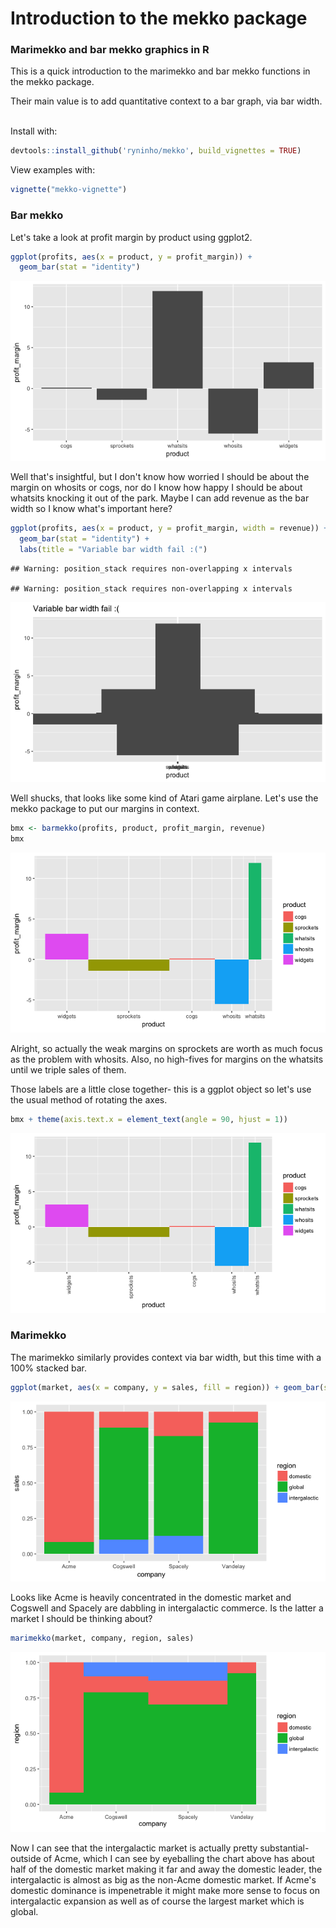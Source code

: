 # Introduction to the mekko package

### Marimekko and bar mekko graphics in R

This is a quick introduction to the marimekko and bar mekko functions in 
the mekko package.

Their main value is to add quantitative context to a bar graph, via bar width.


<br>
Install with:

```r
devtools::install_github('ryninho/mekko', build_vignettes = TRUE)
```

View examples with:

```r
vignette("mekko-vignette")
```






### Bar mekko

Let's take a look at profit margin by product using ggplot2.


```r
ggplot(profits, aes(x = product, y = profit_margin)) + 
  geom_bar(stat = "identity")
```

![](mekko-vignette_files/figure-html/current-state-bad-example-bar-mekko-1.png)<!-- -->

Well that's insightful, but I don't know how worried I should be about the
margin on whosits or cogs, nor do I know how happy I should be about whatsits
knocking it out of the park. Maybe I can add revenue as the bar width so I know
what's important here?


```r
ggplot(profits, aes(x = product, y = profit_margin, width = revenue)) + 
  geom_bar(stat = "identity") + 
  labs(title = "Variable bar width fail :(")
```

```
## Warning: position_stack requires non-overlapping x intervals

## Warning: position_stack requires non-overlapping x intervals
```

![](mekko-vignette_files/figure-html/ggplot-bar-width-fail-1.png)<!-- -->

Well shucks, that looks like some kind of Atari game airplane. Let's use the 
mekko package to put our margins in context.


```r
bmx <- barmekko(profits, product, profit_margin, revenue)
bmx
```

![](mekko-vignette_files/figure-html/bar-mekko-example-1.png)<!-- -->

Alright, so actually the weak margins on sprockets are worth as much focus as
the problem with whosits. Also, no high-fives for margins on the whatsits until
we triple sales of them.

Those labels are a little close together- this is a ggplot object so let's use
the usual method of rotating the axes.


```r
bmx + theme(axis.text.x = element_text(angle = 90, hjust = 1))
```

![](mekko-vignette_files/figure-html/bar-mekko-extension-1.png)<!-- -->

### Marimekko

The marimekko similarly provides context via bar width, but this time with a 
100% stacked bar.


```r
ggplot(market, aes(x = company, y = sales, fill = region)) + geom_bar(stat = "identity", position = "fill")
```

![](mekko-vignette_files/figure-html/current-state-bad-example-marimekko-1.png)<!-- -->

Looks like Acme is heavily concentrated in the domestic market and Cogswell and
Spacely are dabbling in intergalactic commerce. Is the latter a market I should
be thinking about?


```r
marimekko(market, company, region, sales)
```

![](mekko-vignette_files/figure-html/marimekko-example-1.png)<!-- -->

Now I can see that the intergalactic market is actually pretty substantial- 
outside of Acme, which I can see by eyeballing the chart above has about half
of the domestic market making it far and away the domestic leader, the 
intergalactic is almost as big as the non-Acme domestic market. If Acme's 
domestic dominance is impenetrable it might make more sense to focus on 
intergalactic expansion as well as of course the largest market which is global.
